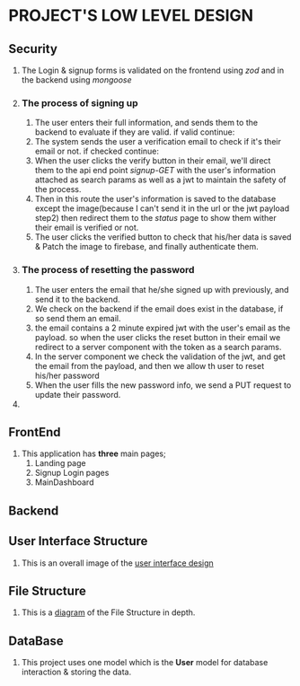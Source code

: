 # PROJECT'S LOW LEVEL DESIGN

## Security
1. The Login & signup forms is validated on the frontend using *zod* and in the backend using *mongoose*
2. ### The process of signing up
    1. The user enters their full information, and sends them to the backend to evaluate if they are valid. if valid continue:
    2. The system sends the user a verification email to check if it's their email or not. if checked continue:
    3. When the user clicks the verify button in their email, we'll direct them to the api end point *signup-GET* with the user's information attached as search params as well as a jwt to maintain the safety of the process.
    4. Then in this route the user's information is saved to the database except the image(because I can't send it in the url or the jwt payload step2) then redirect them to the *status* page to show them wither their email is verified or not.
    5. The user clicks the verified button to check that his/her data is saved & Patch the image to firebase, and finally authenticate them.
3. ### The process of resetting the password
   1. The user enters the email that he/she signed up with previously, and send it to the backend.
   2. We check on the backend if the email does exist in the database, if so send them an email.
   3. the email contains a 2 minute expired jwt with the user's email as the payload. so when the user clicks the reset button in their email
   we redirect to a server component with the token as a search params.
   4. In the server component we check the validation of the jwt, and get the email from the payload, and then we allow th user to reset his/her password
   5. When the user fills the new password info, we send a PUT request to update their password.
4. 

## FrontEnd
1. This application has **three** main pages;
    1. Landing page
    1. Signup Login pages
    1. MainDashboard

## Backend

## User Interface Structure
1. This is an overall image of the [user interface design](./assets/Screenshot%20from%202023-08-28%2016-52-49.png)

## File Structure
1. This is a [diagram](./assets/kerm%20AI%202.jpg) of the File Structure in depth.  

## DataBase
1. This project uses one model which is the **User** model for database interaction & storing the data.
    
